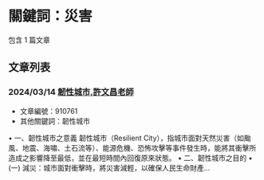 # 關鍵詞：災害

包含 1 篇文章

## 文章列表

### 2024/03/14 [韌性城市,許文昌老師](../../articles/910761_%E9%9F%8C%E6%80%A7%E5%9F%8E%E5%B8%82%2C%E8%A8%B1%E6%96%87%E6%98%8C%E8%80%81%E5%B8%AB.md)
- 文章編號：910761
- 其他關鍵詞：韌性城市

• 一、韌性城市之意義 韌性城市（Resilient City），指城市面對天然災害（如颱風、地震、海嘯、土石流等）、能源危機、恐怖攻擊等事件發生時，能將其衝擊所造成之影響降至最低，並在最短時間內回復原來狀態。 • 二、韌性城市之目的 • (一) 減災：城市面對衝擊時，將災害減輕，以確保人民生命財產...
